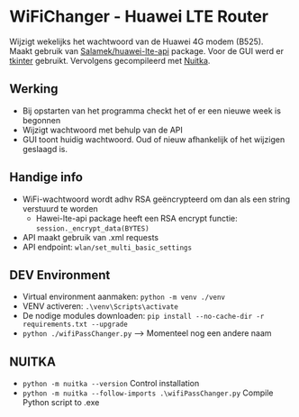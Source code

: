 # WiFiChanger - Huawei LTE Router

Wijzigt wekelijks het wachtwoord van de Huawei 4G modem (B525).  
Maakt gebruik van [Salamek/huawei-lte-api](https://github.com/Salamek/huawei-lte-api) package. Voor de GUI werd er [tkinter](https://docs.python.org/3/library/tkinter.html) gebruikt. Vervolgens gecompileerd met [Nuitka](https://nuitka.net/).

## Werking

* Bij opstarten van het programma checkt het of er een nieuwe week is begonnen
* Wijzigt wachtwoord met behulp van de API
* GUI toont huidig wachtwoord. Oud of nieuw afhankelijk of het wijzigen geslaagd is.
  
## Handige info

* WiFi-wachtwoord wordt adhv RSA geëncrypteerd om dan als een string verstuurd te worden
  * Hawei-lte-api package heeft een RSA encrypt functie: `session._encrypt_data(BYTES)`
* API maakt gebruik van .xml requests
* API endpoint: `wlan/set_multi_basic_settings`  

## DEV Environment

* Virtual environment aanmaken: `python -m venv ./venv`
* VENV activeren: `.\venv\Scripts\activate`
* De nodige modules downloaden: `pip install --no-cache-dir -r requirements.txt --upgrade`
* `python ./wifiPassChanger.py` --> Momenteel nog een andere naam
  
## NUITKA

* `python -m nuitka --version` Control installation
* `python -m nuitka --follow-imports .\wifiPassChanger.py` Compile Python script to .exe
